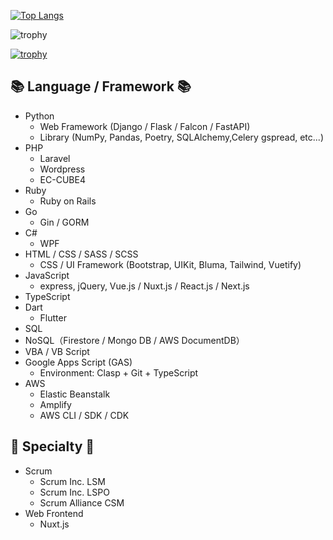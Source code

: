 [![Top Langs](https://github-readme-stats.vercel.app/api/top-langs/?username=shunk-py&theme=dark&layout=compact)](https://github.com/shunk-py)

![trophy](https://github-readme-stats.vercel.app/api?username=shunk-py&show_icons=true&theme=dark&count_private=true&line_height=40)

[![trophy](https://github-profile-trophy.vercel.app/?username=shunk-py&theme=tokyonight&rank=SECRET,SSS,SS,S,AAA,AA,A,B&no-bg=true)](https://github.com/shunk-py)


## 📚 Language / Framework :books:
- Python
  - Web Framework (Django / Flask / Falcon / FastAPI)
  - Library (NumPy, Pandas, Poetry, SQLAlchemy,Celery gspread, etc...)
- PHP
  - Laravel
  - Wordpress
  - EC-CUBE4
- Ruby
  - Ruby on Rails
- Go
  - Gin / GORM
- C#
  - WPF
- HTML / CSS / SASS / SCSS
  - CSS / UI Framework (Bootstrap, UIKit, Bluma, Tailwind, Vuetify)
- JavaScript
  - express, jQuery, Vue.js / Nuxt.js / React.js / Next.js
- TypeScript
- Dart
  - Flutter
- SQL
- NoSQL（Firestore / Mongo DB / AWS DocumentDB）
- VBA / VB Script
- Google Apps Script (GAS)
  - Environment: Clasp + Git + TypeScript
- AWS
  - Elastic Beanstalk
  - Amplify
  - AWS CLI / SDK / CDK

## 💪 Specialty 💪
- Scrum
  - Scrum Inc. LSM
  - Scrum Inc. LSPO
  - Scrum Alliance CSM
- Web Frontend
  - Nuxt.js
